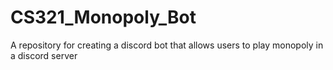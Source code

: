 # CS321_Monopoly_Bot
A repository for creating a discord bot that allows users to play monopoly in a discord server
